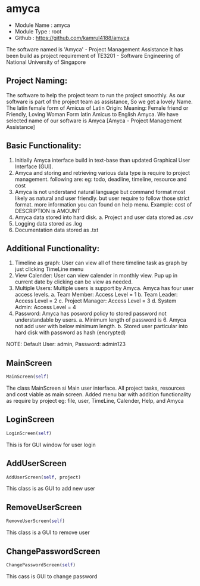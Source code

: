 # amyca


- Module Name : amyca
- Module Type : root
- Github      : https://github.com/kamrul4188/amyca


The software named  is 'Amyca' - Project Management Assistance
It has been build as project requirement of TE3201 - Software Engineering of National University of Singapore


Project Naming:
---------------
The software to help the project team to run the project smoothly.
As our software is part of the project team as assistance, So we get a lovely Name.
The latin female form of Amicus of Latin Origin: Meaning: Female friend or Friendly, Loving Woman
Form latin Amicus to English Amyca. We have selected name of our software is Amyca
[Amyca - Project Management Assistance]

Basic Functionality:
--------------------
1. Initially Amyca interface build in text-base than updated Graphical User Interface (GUI).
2. Amyca and storing and retrieving various data type is require to project management. following are:
 eg: todo, deadline, timeline, resource and cost
3. Amyca is not understand natural language but command format most likely as natural and user friendly.
 but user require to follow those strict format. more information you can found on help menu.
 Example: cost of DESCRIPTION is AMOUNT
4. Amyca data stored into hard disk.
 a. Project and user data stored as .csv
 2. Logging data stored as .log
 3. Documentation data stored as .txt

Additional Functionality:
-------------------------
1. Timeline as graph: User can view all of there timeline task as graph by just clicking TimeLine menu
2. View Calender: User can view calender in monthly view. Pup up in current date by clicking can be view as needed.
3. Multiple Users: Multiple users is support by Amyca. Amyca has four user access levels.
 a. Team Member: Access Level = 1
 b. Team Leader: Access Level = 2
 c. Project Manager: Access Level = 3
 d. System Admin: Access Level = 4
4. Password: Amyca has posword policy to stored password not understandable by users.
 a. Minimum length of password is 6. Amyca not add user with below minimum length.
 b. Stored user particular into hard disk with password as hash (encrypted)


 NOTE: Default User: admin, Password: admin123


## MainScreen
```python
MainScreen(self)
```

The class MainScreen si Main user interface.
All project tasks, resources and cost viable as main screen.
Added menu bar with addition functionality as require by project
 eg:  file, user, TimeLine, Calender, Help, and Amyca

## LoginScreen
```python
LoginScreen(self)
```
This is for GUI window for user login
## AddUserScreen
```python
AddUserScreen(self, project)
```
This class is as GUI to add new user
## RemoveUserScreen
```python
RemoveUserScreen(self)
```
This class is a GUI to remove user
## ChangePasswordScreen
```python
ChangePasswordScreen(self)
```
This cass is GUI to change password
